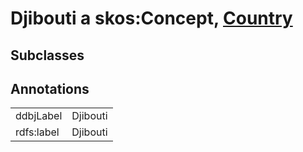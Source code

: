 # Djibouti a skos:Concept, [Country](/0.1/Country)

## Subclasses

## Annotations

|||
|-----|-----|
|ddbjLabel|Djibouti|
|rdfs:label|Djibouti|

